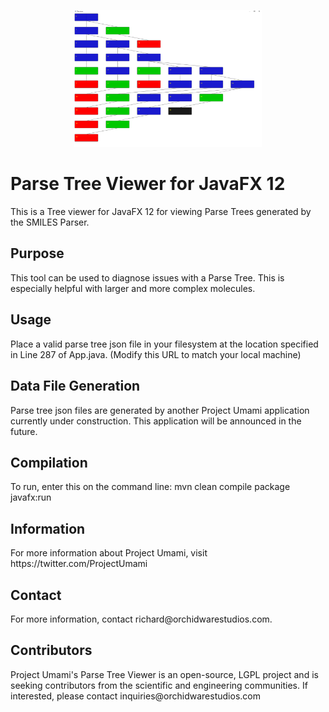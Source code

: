 <p align="center">
  <img src="parsetree.PNG" width="300" title="Parse Tree Viewer">
</p>

<h1>Parse Tree Viewer for JavaFX 12</h1>
This is a Tree viewer for JavaFX 12 for viewing Parse Trees generated by the SMILES Parser.

<h2>Purpose</h2>
This tool can be used to diagnose issues with a Parse Tree.  This is especially helpful with larger and more complex molecules.

<h2>Usage</h2>
Place a valid parse tree json file in your filesystem at the location specified in Line 287 of App.java. (Modify this URL to match your local machine) 

<h2>Data File Generation</h2>
Parse tree json files are generated by another Project Umami application currently under construction.  This application will be announced in the future.

<h2>Compilation</h2>
To run, enter this on the command line: mvn clean compile package javafx:run

<h2>Information</h2>
For more information about Project Umami, visit https://twitter.com/ProjectUmami

<h2>Contact</h2>
For more information, contact richard@orchidwarestudios.com.

<h2>Contributors</h2>
Project Umami's Parse Tree Viewer is an open-source, LGPL project and is seeking contributors from the scientific and engineering communities. If interested, please contact inquiries@orchidwarestudios.com
